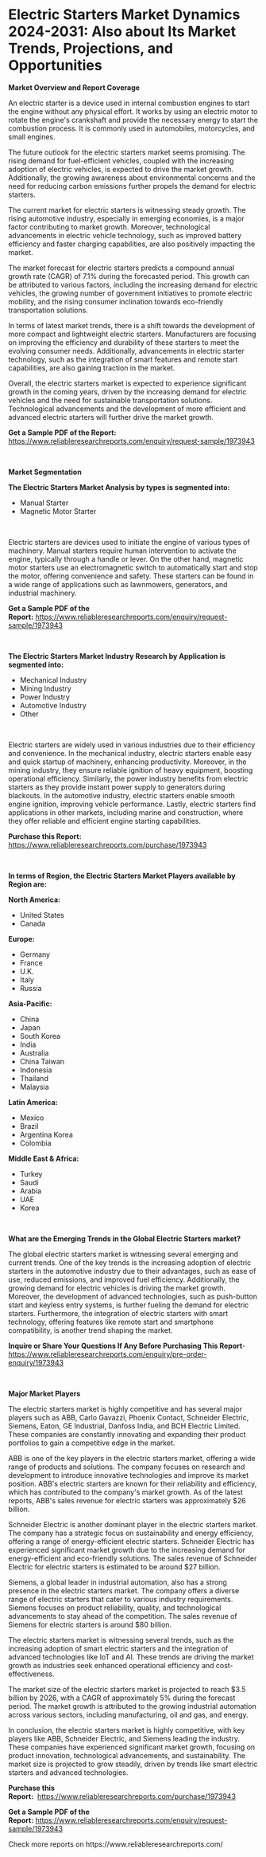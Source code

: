 <p><h1>Electric Starters Market Dynamics 2024-2031: Also about Its Market Trends, Projections, and Opportunities</h1></p><p><strong>Market Overview and Report Coverage</strong></p>
<p><p>An electric starter is a device used in internal combustion engines to start the engine without any physical effort. It works by using an electric motor to rotate the engine's crankshaft and provide the necessary energy to start the combustion process. It is commonly used in automobiles, motorcycles, and small engines.</p><p>The future outlook for the electric starters market seems promising. The rising demand for fuel-efficient vehicles, coupled with the increasing adoption of electric vehicles, is expected to drive the market growth. Additionally, the growing awareness about environmental concerns and the need for reducing carbon emissions further propels the demand for electric starters.</p><p>The current market for electric starters is witnessing steady growth. The rising automotive industry, especially in emerging economies, is a major factor contributing to market growth. Moreover, technological advancements in electric vehicle technology, such as improved battery efficiency and faster charging capabilities, are also positively impacting the market.</p><p>The market forecast for electric starters predicts a compound annual growth rate (CAGR) of 7.1% during the forecasted period. This growth can be attributed to various factors, including the increasing demand for electric vehicles, the growing number of government initiatives to promote electric mobility, and the rising consumer inclination towards eco-friendly transportation solutions.</p><p>In terms of latest market trends, there is a shift towards the development of more compact and lightweight electric starters. Manufacturers are focusing on improving the efficiency and durability of these starters to meet the evolving consumer needs. Additionally, advancements in electric starter technology, such as the integration of smart features and remote start capabilities, are also gaining traction in the market.</p><p>Overall, the electric starters market is expected to experience significant growth in the coming years, driven by the increasing demand for electric vehicles and the need for sustainable transportation solutions. Technological advancements and the development of more efficient and advanced electric starters will further drive the market growth.</p></p>
<p><strong>Get a Sample PDF of the Report:</strong> <a href="https://www.reliableresearchreports.com/enquiry/request-sample/1973943">https://www.reliableresearchreports.com/enquiry/request-sample/1973943</a></p>
<p>&nbsp;</p>
<p><strong>Market Segmentation</strong></p>
<p><strong>The Electric Starters Market Analysis by types is segmented into:</strong></p>
<p><ul><li>Manual Starter</li><li>Magnetic Motor Starter</li></ul></p>
<p>&nbsp;</p>
<p><p>Electric starters are devices used to initiate the engine of various types of machinery. Manual starters require human intervention to activate the engine, typically through a handle or lever. On the other hand, magnetic motor starters use an electromagnetic switch to automatically start and stop the motor, offering convenience and safety. These starters can be found in a wide range of applications such as lawnmowers, generators, and industrial machinery.</p></p>
<p><strong>Get a Sample PDF of the Report:</strong>&nbsp;<a href="https://www.reliableresearchreports.com/enquiry/request-sample/1973943">https://www.reliableresearchreports.com/enquiry/request-sample/1973943</a></p>
<p>&nbsp;</p>
<p><strong>The Electric Starters Market Industry Research by Application is segmented into:</strong></p>
<p><ul><li>Mechanical Industry</li><li>Mining Industry</li><li>Power Industry</li><li>Automotive Industry</li><li>Other</li></ul></p>
<p>&nbsp;</p>
<p><p>Electric starters are widely used in various industries due to their efficiency and convenience. In the mechanical industry, electric starters enable easy and quick startup of machinery, enhancing productivity. Moreover, in the mining industry, they ensure reliable ignition of heavy equipment, boosting operational efficiency. Similarly, the power industry benefits from electric starters as they provide instant power supply to generators during blackouts. In the automotive industry, electric starters enable smooth engine ignition, improving vehicle performance. Lastly, electric starters find applications in other markets, including marine and construction, where they offer reliable and efficient engine starting capabilities.</p></p>
<p><strong>Purchase this Report:</strong>&nbsp; <a href="https://www.reliableresearchreports.com/purchase/1973943">https://www.reliableresearchreports.com/purchase/1973943</a></p>
<p>&nbsp;</p>
<p><strong>In terms of Region, the Electric Starters Market Players available by Region are:</strong></p>
<p>
    <p> <strong> North America: </strong>
        <ul>
            <li>United States</li>
            <li>Canada</li>
        </ul>
        </p> 
    <p> <strong> Europe: </strong>
        <ul>
            <li>Germany</li>
            <li>France</li>
            <li>U.K.</li>
            <li>Italy</li>
            <li>Russia</li>
        </ul>
        </p> 
    <p> <strong> Asia-Pacific: </strong>
        <ul>
            <li>China</li>
            <li>Japan</li>
            <li>South Korea</li>
            <li>India</li>
            <li>Australia</li>
            <li>China Taiwan</li>
            <li>Indonesia</li>
            <li>Thailand</li>
            <li>Malaysia</li>
        </ul>
        </p> 
    <p> <strong> Latin America: </strong>
        <ul>
            <li>Mexico</li>
            <li>Brazil</li>
            <li>Argentina Korea</li>
            <li>Colombia</li>
        </ul>
        </p> 
    <p> <strong> Middle East & Africa: </strong>
        <ul>
            <li>Turkey</li>
            <li>Saudi</li>
            <li>Arabia</li>
            <li>UAE</li>
            <li>Korea</li>
        </ul>
    </p>
    </p>
<p>&nbsp;</p>
<p><strong>What are the Emerging Trends in the Global Electric Starters market?</strong></p>
<p><p>The global electric starters market is witnessing several emerging and current trends. One of the key trends is the increasing adoption of electric starters in the automotive industry due to their advantages, such as ease of use, reduced emissions, and improved fuel efficiency. Additionally, the growing demand for electric vehicles is driving the market growth. Moreover, the development of advanced technologies, such as push-button start and keyless entry systems, is further fueling the demand for electric starters. Furthermore, the integration of electric starters with smart technology, offering features like remote start and smartphone compatibility, is another trend shaping the market.</p></p>
<p><strong>Inquire or Share Your Questions If Any Before Purchasing This Report</strong>- <a href="https://www.reliableresearchreports.com/enquiry/pre-order-enquiry/1973943">https://www.reliableresearchreports.com/enquiry/pre-order-enquiry/1973943</a></p>
<p>&nbsp;</p>
<p><strong>Major Market Players</strong></p>
<p><p>The electric starters market is highly competitive and has several major players such as ABB, Carlo Gavazzi, Phoenix Contact, Schneider Electric, Siemens, Eaton, GE Industrial, Danfoss India, and BCH Electric Limited. These companies are constantly innovating and expanding their product portfolios to gain a competitive edge in the market.</p><p>ABB is one of the key players in the electric starters market, offering a wide range of products and solutions. The company focuses on research and development to introduce innovative technologies and improve its market position. ABB's electric starters are known for their reliability and efficiency, which has contributed to the company's market growth. As of the latest reports, ABB's sales revenue for electric starters was approximately $26 billion.</p><p>Schneider Electric is another dominant player in the electric starters market. The company has a strategic focus on sustainability and energy efficiency, offering a range of energy-efficient electric starters. Schneider Electric has experienced significant market growth due to the increasing demand for energy-efficient and eco-friendly solutions. The sales revenue of Schneider Electric for electric starters is estimated to be around $27 billion.</p><p>Siemens, a global leader in industrial automation, also has a strong presence in the electric starters market. The company offers a diverse range of electric starters that cater to various industry requirements. Siemens focuses on product reliability, quality, and technological advancements to stay ahead of the competition. The sales revenue of Siemens for electric starters is around $80 billion.</p><p>The electric starters market is witnessing several trends, such as the increasing adoption of smart electric starters and the integration of advanced technologies like IoT and AI. These trends are driving the market growth as industries seek enhanced operational efficiency and cost-effectiveness.</p><p>The market size of the electric starters market is projected to reach $3.5 billion by 2026, with a CAGR of approximately 5% during the forecast period. The market growth is attributed to the growing industrial automation across various sectors, including manufacturing, oil and gas, and energy.</p><p>In conclusion, the electric starters market is highly competitive, with key players like ABB, Schneider Electric, and Siemens leading the industry. These companies have experienced significant market growth, focusing on product innovation, technological advancements, and sustainability. The market size is projected to grow steadily, driven by trends like smart electric starters and advanced technologies.</p></p>
<p><strong>Purchase this Report:</strong>&nbsp;&nbsp;<a href="https://www.reliableresearchreports.com/purchase/1973943">https://www.reliableresearchreports.com/purchase/1973943</a></p>
<p></p>
<p><strong>Get a Sample PDF of the Report:</strong>&nbsp;<a href="https://www.reliableresearchreports.com/enquiry/request-sample/1973943">https://www.reliableresearchreports.com/enquiry/request-sample/1973943</a></p>
<p>Check more reports on https://www.reliableresearchreports.com/</p>
